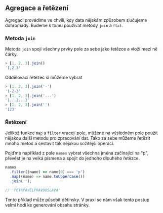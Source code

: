## Agregace a řetězení

Agregaci provádíme ve chvíli, kdy data nějakám způsobem slučujeme dohromady. Budeme k tomu používat metody `join` a `flat`. 

### Metoda `join`

Metoda `join` spojí všechny prvky pole za sebe jako řetězce a vloží mezi ně čárky.

```js
> [1, 2, 3].join()
'1,2,3'
```

Oddělovací řetezec si můžeme vybrat

```js
> [1, 2, 3].join('-')
'1-2-3'
> [1, 2, 3].join('...')
'1...2...3'
> [1, 2, 3].join('')
'123'
```

### Řetězení

Jelikož funkce `map` a `filter` vracejí pole, můžene na výsledném pole použít nějakou další metodu pro zpracování dat. Tako za sebe můžeme řetězit mnoho metod a sestavit tak nějakou sožitější operaci. 

Pojďme například z pole `names` vybrat všechna jména začínající na "p", převést je na velká písmena a spojit do jednoho dlouhého řetězce.

```js
names
  .filter((name) => name[0] === 'p')
  .map((name) => name.toUpperCase())
  .join('');

// 'PETRPAVELPRAVDOSLAVA'
```

Tento příklad může působit dětinsky. V praxi se nám však tento postup velmi hodí ke generování obsahu stránky. 
